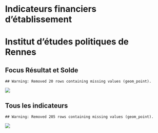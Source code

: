 Indicateurs financiers d’établissement
================

# Institut d’études politiques de Rennes

## Focus Résultat et Solde

    ## Warning: Removed 20 rows containing missing values (geom_point).

![](institut_d_études_politiques_de_rennes_files/figure-gfm/etab.focus-1.png)<!-- -->

## Tous les indicateurs

    ## Warning: Removed 205 rows containing missing values (geom_point).

![](institut_d_études_politiques_de_rennes_files/figure-gfm/etab-1.png)<!-- -->
